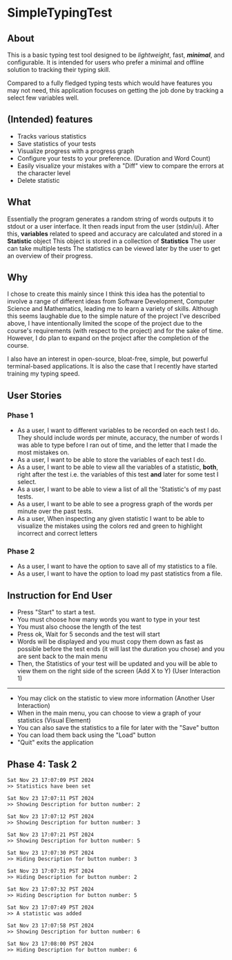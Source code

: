 # SimpleTypingTest

## About
This is a basic typing test tool designed to be *lightweight*, fast, ***minimal***, and configurable.
It is intended for users who prefer a minimal and offline solution to tracking their typing skill.

Compared to a fully fledged typing tests which would have features you may not need, 
this application focuses on getting the job done by tracking a select few variables well.

## (Intended) features
- Tracks various statistics
- Save statistics of your tests
- Visualize progress with a progress graph
- Configure your tests to your preference. (Duration and Word Count)
- Easily visualize your mistakes with a "Diff" view to compare the errors at the character level
- Delete statistic

## What
Essentially the program generates a random string of words outputs it to stdout or a user interface.
It then reads input from the user (stdin/ui).
After this, **variables** related to speed and accuracy are calculated and stored in a **Statistic** object
This object is stored in a collection of **Statistics**
The user can take multiple tests
The statistics can be viewed later by the user to get an overview of their progress.

## Why
I chose to create this mainly since I think this idea has the potential to involve a range of different ideas from Software Development, Computer Science and Mathematics, leading me to learn a variety of skills.
Although this seems laughable due to the simple nature of the project I've described above, I have intentionally limited the scope of the project due to the course's requirements (with respect to the project) and for the sake of time.
However, I do plan to expand on the project after the completion of the course.

I also have an interest in open-source, bloat-free, simple, but powerful terminal-based applications. 
It is also the case that I recently have started training my typing speed.


## User Stories
### Phase 1
- As a user, I want to different variables to be recorded on each test I do. They should include words per minute, accuracy, the number of words I was able to type before I ran out of time, and the letter that I made the most mistakes on.
- As a user, I want to be able to store the variables of each test I do.
- As a user, I want to be able to view all the variables of a statistic, **both**, right after the test i.e. the variables of this test **and** later for some test I select.
- As a user, I want to be able to view a list of all the 'Statistic's of my past tests.
- As a user, I want to be able to see a progress graph of the words per minute over the past tests.
- As a user, When inspecting any given statistic I want to be able to visualize the mistakes using the colors red and green to highlight incorrect and correct letters 
### Phase 2 
- As a user, I want to have the option to save all of my statistics to a file.
- As a user, I want to have the option to load my past statistics from a file.




## Instruction for End User
- Press "Start" to start a test.
- You must choose how many words you want to type in your test
- You must also choose the length of the test
- Press ok, Wait for 5 seconds and the test will start
- Words will be displayed and you must copy them down as fast as possible before the test ends (it will last the duration you chose) and you are sent back to the main menu
- Then, the Statistics of your test will be updated and you will be able to view them on the right side of the screen (Add X to Y) (User Interaction 1)
---
- You may click on the statistic to view more information (Another User Interaction)
- When in the main menu, you can choose to view a graph of your statistics (Visual Element)
- You can also save the statistics to a file for later with the "Save" button 
- You can load them back using the "Load" button
- "Quit" exits the application




## Phase 4: Task 2
```
Sat Nov 23 17:07:09 PST 2024
>> Statistics have been set

Sat Nov 23 17:07:11 PST 2024
>> Showing Description for button number: 2

Sat Nov 23 17:07:12 PST 2024
>> Showing Description for button number: 3

Sat Nov 23 17:07:21 PST 2024
>> Showing Description for button number: 5

Sat Nov 23 17:07:30 PST 2024
>> Hiding Description for button number: 3

Sat Nov 23 17:07:31 PST 2024
>> Hiding Description for button number: 2

Sat Nov 23 17:07:32 PST 2024
>> Hiding Description for button number: 5

Sat Nov 23 17:07:49 PST 2024
>> A statistic was added

Sat Nov 23 17:07:58 PST 2024
>> Showing Description for button number: 6

Sat Nov 23 17:08:00 PST 2024
>> Hiding Description for button number: 6
```
